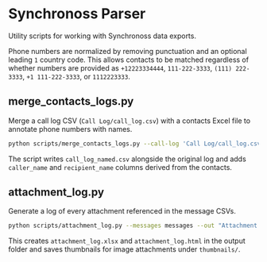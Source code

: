 # Synchronoss Parser

Utility scripts for working with Synchronoss data exports.

Phone numbers are normalized by removing punctuation and an optional
leading `1` country code. This allows contacts to be matched regardless of
whether numbers are provided as `+12223334444`, `111-222-3333`, `(111) 222-3333`,
`+1 111-222-3333`, or `1112223333`.

## merge_contacts_logs.py

Merge a call log CSV (`Call Log/call_log.csv`) with a contacts Excel file to annotate phone numbers with
names.

```bash
python scripts/merge_contacts_logs.py --call-log 'Call Log/call_log.csv' --contacts-xlsx contacts.xlsx
```

The script writes `call_log_named.csv` alongside the original log and adds
`caller_name` and `recipient_name` columns derived from the contacts.

## attachment_log.py

Generate a log of every attachment referenced in the message CSVs.

```bash
python scripts/attachment_log.py --messages messages --out "Attachment Log"
```

This creates `attachment_log.xlsx` and `attachment_log.html` in the output
folder and saves thumbnails for image attachments under `thumbnails/`.
